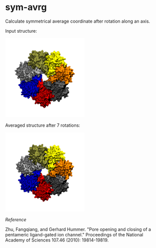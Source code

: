 # sym-avrg
Calculate symmetrical average coordinate after rotation along an axis.

Input structure:

<img src="demo-orig.png" width="50%">


Averaged structure after 7 rotations:

<img src="demo-avrg.png" width="50%">

*Reference*

Zhu, Fangqiang, and Gerhard Hummer. "Pore opening and closing of a pentameric ligand-gated ion channel." Proceedings of the National Academy of Sciences 107.46 (2010): 19814-19819.
